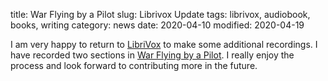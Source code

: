 title: War Flying by a Pilot
slug: Librivox Update
tags: librivox, audiobook, books, writing
category: news
date: 2020-04-10
modified: 2020-04-19

I am very happy to return to [LibriVox](http://librivox.org) to make some additional recordings.  I have recorded two sections in [War Flying by a Pilot](https://librivox.org/war-flying-by-a-pilot-by-lessel-finer-hutcheon/).  I really enjoy the process and look forward to contributing more in the future.
